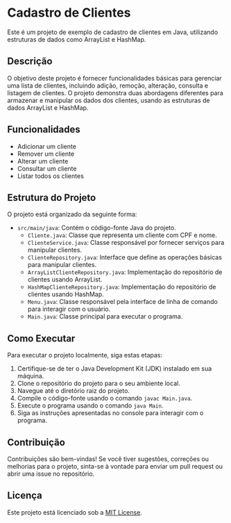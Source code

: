 # Cadastro de Clientes

Este é um projeto de exemplo de cadastro de clientes em Java, utilizando estruturas de dados como ArrayList e HashMap.

## Descrição

O objetivo deste projeto é fornecer funcionalidades básicas para gerenciar uma lista de clientes, incluindo adição, remoção, alteração, consulta e listagem de clientes. O projeto demonstra duas abordagens diferentes para armazenar e manipular os dados dos clientes, usando as estruturas de dados ArrayList e HashMap.

## Funcionalidades

- Adicionar um cliente
- Remover um cliente
- Alterar um cliente
- Consultar um cliente
- Listar todos os clientes

## Estrutura do Projeto

O projeto está organizado da seguinte forma:

- `src/main/java`: Contém o código-fonte Java do projeto.
  - `Cliente.java`: Classe que representa um cliente com CPF e nome.
  - `ClienteService.java`: Classe responsável por fornecer serviços para manipular clientes.
  - `ClienteRepository.java`: Interface que define as operações básicas para manipular clientes.
  - `ArrayListClienteRepository.java`: Implementação do repositório de clientes usando ArrayList.
  - `HashMapClienteRepository.java`: Implementação do repositório de clientes usando HashMap.
  - `Menu.java`: Classe responsável pela interface de linha de comando para interagir com o usuário.
  - `Main.java`: Classe principal para executar o programa.

## Como Executar

Para executar o projeto localmente, siga estas etapas:

1. Certifique-se de ter o Java Development Kit (JDK) instalado em sua máquina.
2. Clone o repositório do projeto para o seu ambiente local.
3. Navegue até o diretório raiz do projeto.
4. Compile o código-fonte usando o comando `javac Main.java`.
5. Execute o programa usando o comando `java Main`.
6. Siga as instruções apresentadas no console para interagir com o programa.

## Contribuição

Contribuições são bem-vindas! Se você tiver sugestões, correções ou melhorias para o projeto, sinta-se à vontade para enviar um pull request ou abrir uma issue no repositório.

## Licença

Este projeto está licenciado sob a [MIT License](LICENSE).
